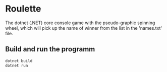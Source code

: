 # Roulette

The dotnet (.NET) core console game with the pseudo-graphic spinning wheel, which will pick up the name of winner from the list in the 'names.txt' file.

## Build and run the programm

```bash
dotnet build
dotnet run
```
